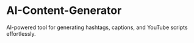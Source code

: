 # AI-Content-Generator
AI-powered tool for generating hashtags, captions, and YouTube scripts effortlessly.
